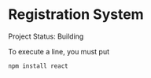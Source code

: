 <h1>Registration System</h1>

Project Status: Building

To execute a line, you must put

```npm install react```
